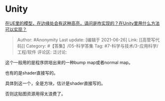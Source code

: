 # Unity
[在UE里的模型，在边缘处会有这种高亮，请问是咋实现的？在Unity里用什么方法可以实现？](https://www.zhihu.com/question/467883161/answer/1962634796)

> Author: #Anonymity
> Last update: [编辑于 2021-06-26]
> Link: [[高管写代码]]
> Category: #【答集】/05-科学答集
> Tag: #7-科学与技术/3-应用科学/工程/软件 
> 评论区:
> 泛讨论:

这个一般用的是程序烘培出来的一种bump map或者normal map。

也有的是shader直接写的。

具体到这一个，全是方块，估计是shader直接写的。

否则这贴图资源用得太浪费了。
